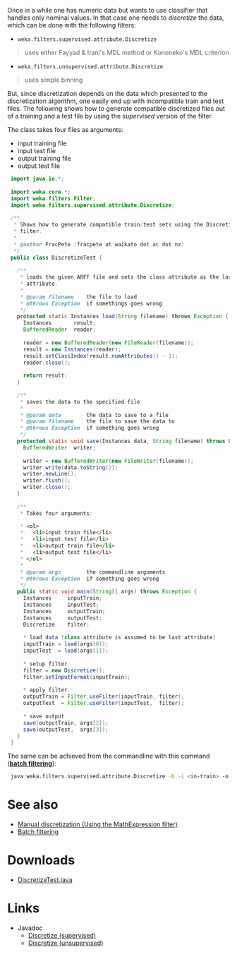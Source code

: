 
Once in a while one has numeric data but wants to use classifier that handles only nominal values. In that case one needs to *discretize* the data, which can be done with the following filters:

* `weka.filters.supervised.attribute.Discretize`
> uses either Fayyad & Irani's MDL method or Kononeko's MDL criterion
* `weka.filters.unsupervised.attribute.Discretize`
> uses simple binning

But, since discretization depends on the data which presented to the discretization algorithm, one easily end up with incompatible train and test files. The following shows how to generate compatible discretized files out of a training and a test file by using the *supervised* version of the filter.

The class takes four files as arguments:

* input training file
* input test file
* output training file
* output test file

```java
 import java.io.*;
 
 import weka.core.*;
 import weka.filters.Filter;
 import weka.filters.supervised.attribute.Discretize;
 
 /**
  * Shows how to generate compatible train/test sets using the Discretize
  * filter.
  *
  * @author FracPete (fracpete at waikato dot ac dot nz)
  */
 public class DiscretizeTest {
 
   /**
    * loads the given ARFF file and sets the class attribute as the last
    * attribute.
    *
    * @param filename    the file to load
    * @throws Exception  if somethings goes wrong
    */
   protected static Instances load(String filename) throws Exception {
     Instances       result;
     BufferedReader  reader;
 
     reader = new BufferedReader(new FileReader(filename));
     result = new Instances(reader);
     result.setClassIndex(result.numAttributes() - 1);
     reader.close();
 
     return result;
   }
 
   /**
    * saves the data to the specified file
    *
    * @param data        the data to save to a file
    * @param filename    the file to save the data to
    * @throws Exception  if something goes wrong
    */
   protected static void save(Instances data, String filename) throws Exception {
     BufferedWriter  writer;
 
     writer = new BufferedWriter(new FileWriter(filename));
     writer.write(data.toString());
     writer.newLine();
     writer.flush();
     writer.close();
   }
   
   /**
    * Takes four arguments:

    * <ol>
    *   <li>input train file</li>
    *   <li>input test file</li>
    *   <li>output train file</li>
    *   <li>output test file</li>
    * </ol>
    *
    * @param args        the commandline arguments
    * @throws Exception  if something goes wrong
    */
   public static void main(String[] args) throws Exception {
     Instances     inputTrain;
     Instances     inputTest;
     Instances     outputTrain;
     Instances     outputTest;
     Discretize    filter;
     
     * load data (class attribute is assumed to be last attribute)
     inputTrain = load(args[0]);
     inputTest  = load(args[1]);
 
     * setup filter
     filter = new Discretize();
     filter.setInputFormat(inputTrain);
 
     * apply filter
     outputTrain = Filter.useFilter(inputTrain, filter);
     outputTest  = Filter.useFilter(inputTest,  filter);
 
     * save output
     save(outputTrain, args[2]);
     save(outputTest,  args[3]);
   }
 }
```
The same can be achieved from the commandline with this command (**[batch filtering](batch_filtering.md)**):

```bash
 java weka.filters.supervised.attribute.Discretize -b -i <in-train> -o <out-train> -r <in-test> -s <out-test> -c <class-index>
```

# See also
* [Manual discretization (Using the MathExpression filter)](using_the_mathexpression_filter.md)
* [Batch filtering](batch_filtering.md)

# Downloads
* [DiscretizeTest.java](files/DiscretizeTest.java)

# Links

* Javadoc
    * [Discretize (supervised)](https://weka.sourceforge.io/doc.stable-3-8/weka/filters/supervised/attribute/Discretize.html)
    * [Discretize (unsupervised)](https://weka.sourceforge.io/doc.stable-3-8/weka/filters/unsupervised/attribute/Discretize.html)
